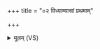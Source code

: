 +++
title = "०२ विध्याम्यासां प्रथमाम्"

+++
<details><summary>मूलम् (VS)</summary>

विध्या॑म्यासां प्रथ॒मां वि॑ध्याम्यु॒त म॑ध्य॒माम्।  
इ॒दं ज॑घ॒न्या᳡मासा॒मा छि॑नद्मि॒ स्तुका॑मिव ॥
</details>